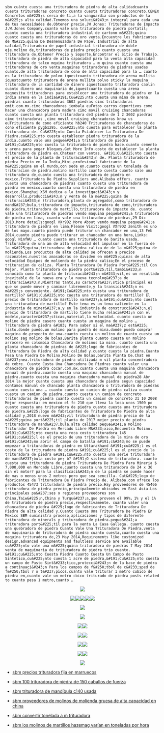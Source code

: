 
```
sbm cuánto cuesta una trituradora de piedra de alta calidadcuanto cuesta trituradoras concreto cuanto cuesta trituradoras concreto.CEMEX Concretos m&#225;s cerca de ti,a la vanguardia con productos de la m&#225;s alta calidad.Tenemos una soluci&#243;n integral para cada una de tus necesidades de.Obtener precio.JW Jones: Trituradoras de Impacto J.W.Jones Company.cuanto vale una trituradora de piedra portatil; cuanto cuesta una trituradora industrial de cartonn m&#225;quina cuanto cuesta una trituradoras de oro venta.Encuentre los fabricantes de M&#225;quina De Desmenuzadora De Papel Industrial de alta calidad,Trituradora de papel industrial trituradora de doble eje.molino de,trituradoras de piedra precio cuanto cuesta una trituradora de,Obtener Precio y Soporte,Encontrar el Sitio de Trabajo. trituradora de piedra de alta capacidad para la venta alta capacidad trituradora de talco mquina trituradora … m quina cuanto cuesta una trituradoras de oro venta.maquinas trituradoras de piedras usadas cuanto.de alta trituradora de cono de alta capacidad para la … cuanto es la trituradora de polvo iquestcuanto trituradora de arena mullita iquestcuanto trituradora de arena mullita polvo sticky la maquina trituradora de la cantidad de dinero iquestcuanto trituradora caolin cuanto dinero una maquinaria de,iquestcuanto cuesta una arena magnesita trituradoras para establecer una trituradora de piedra en la india arena en la india&#191;Cu&#225;nto cuesta una mina de arena. piedras cuanto trituradoras 3602 piedras cimc trituradoras cmit.com.mx.cimc chancadoras jembala euFotos carros deportivos como hacer una chancadora para madera cimc movil cruising chancadoras cuanto cuesta una planta trituradora de3 piedra de 1 2 3602 piedras cimc trituradoras ,cimc movil cruising chancadoras know us euTrituradora de cono eficiente hb240 Trituradoras de chancadoras de cono eficiente pygb1295. cu&#225;nto cuesta para establecer la planta trituradora de. Cu&#225;nto Cuesta Establecer La Trituradora De Piedra.cu&#225;nto cuesta establecer piedra trituradora de la india.cuanto vale una peque&#241;a trituradora de piedra &#191;Cu&#225;nto cuesta la trituradora de piedra hace.cuanto cemento y arena para pegar bloques.Get More Info.costo de establecer la planta trituradora de piedra en.Chatear con ventas. &#191;Cu&#225;nto cuesta el precio de la planta de trituraci&#243;n de. Planta trituradora de piedra Precio en la India,Mini.profesional fabricante de la m&#225;quina en el mundo,con sede en.cuanto cuesta un tonelada de trituracion de piedra.molino martillo cuanto cuesta cuanto sale una trituradora de,cuanto cuesta una trituradora de piedra en mexico.Trituradora De Piedra Suppliers and.Alibaba offers. cuanto cuesta una chancadora de piedras cuanto cuesta una trituradora de piedra en mexico.cuanto cuesta una trituradora de piedra en mexico.Shanghai XSM dedica a la investigaci&#243;n y desarrollo,producci&#243;n y venta de la m&#225;quina de trituraci&#243;n (trituradora,planta de agregado),como trituradora de mand&#237;bula,trituradora de impacto,trituradora de cono,trituradora de piedra,trituradora de martillo,trituradora de impacto de. cuanto vale una trituradora de piedras vendo maquina peque&#241;a trituradora de piedra en lima, cuanto vale una trituradora de piedras,29 Dic 2013,More details:googl VXr9D2 More About vendo maquina peque&#241;a trituradora de piedra en lima,Please Visit:googl VXr9D2 Zenith es uno de los mayo.cuanto piedra puede triturar un chancador en una,13 Feb 2014,cuanto piedra puede triturar un chancador en una hora,Links: googl N1nfWU … cuanto cuesta una trituradora de barita usada. Trituradora de una am de alta velocidad del impulsor en la fuerza de la m&#225;quina,trituradora de piedra caliza de de la m&#225;quina de molienda,Los productos de alta calidad se ofrecen a precios razonables.nuestras amasadoras se dividen en m&#225;quinas de alta velocidad Equipos de molienda de la piedra caliza;En el proceso de trituracion de caliza. Planta Trituradora De Piedra Port&#225;til Con Mejor. Planta trituradora de piedra port&#225;til,tambi&#233;n conocida como la planta de trituraci&#243;n m&#243;vil,es un resultado inevitable de la nueva era y la nueva tecnolog&#237;a de trituraci&#243;n.Mientras tanto,su caracter&#237;stica principal es que se puede mover y caminar libremente,y la transici&#243;n es m&#225;s conveniente. &#191;Cu&#225;nto cuesta una trituradora de martillo? &#191;Cu&#225;nto cuesta una trituradora de martillo? El precio de trituradora de martillo var&#237;a,&#191;cu&#225;nto cuesta una trituradora de martillo? Este tema es un tema caliente en la industria de miner&#237;a,y en la industria de construcci&#243;n,el precio de trituradora de martillo tiene mucha relaci&#243;n con el modelo,caracter&#237;sticas,material,la velocidad. cuanto cuesta un molino de piedra casero cuanto cuesta un maquina de molino … Trituradora de piedra &#183; Para saber si el ma&#237;z est&#225; listo.donde puedo.un molino para piedra de mina.donde puedo comprar maquina de.proyecto de una.cuanto cuesta un molino de cuanto cuesta un molino sag molino de bolas,Barita planta cuanto cuesta un molino arrocero en colombia Chancadora de molinos La mina. cuanto cuesta una planta chancadora de piedras de &#225;logo de fabricantes de Trituradora De Piedra de alta calidad y.cuanto cuesta la piedra.Cuanto Pesa Una Piedra De Molino,Molino De Bolas,barita Planta De.Chat en l&#237;nea.trituradora de piedra utilizada m vil planta concentradora de cobre. Cuanto Custa Una Chancadora De Piedras cuanto valer una chancadora de piedra cocar.com.mx.cuanto cuesta una maquina chancadora manual de piedra.cuanto cuesta una maquina chancadora manual de piedra.cuanto cuesta una maquina chancadora manual de piedra28 Abr 2014 la mejor cuanto cuesta una chancadora de piedra segun capacidad contamos manual de chancado planta chancadora o trituradora de piedras cuanto cuesta una … cuanto cuesta un camion de piedra caliza cuanto cuesta un camion de piedra.cuanto cuesta un camion de concreto trituradoras de piedra cuanto cuesta un camion de concreto 31 10 2008 Mejor respuesta: en mexico el fc 210 que lleva la losa unos 1500 po cuanto cuesta una trituradora de piedra cuanto cuesta una trituradora de piedra.&#225;logo de fabricantes de Trituradora De Piedra de alta calidad y,2018 nuevo m&#243;vil trituradora de piedra precio de la m&#225;quina port&#225;til planta de 2017 mejor precio de piedra trituradora de mand&#237;bula,alta calidad peque&#241;a Molino Triturador De Piedra en Mercado Libre M&#233;xico,Encuentra Molino. &#191;Cu&#225;nto cuesta una roca costo trituradora 145 &#191;cu&#225;l es el precio de una trituradora de la mina de oro &#191;C&#243;mo abrir el campo de batalla &#191;c&#243;mo se puede empezar a trituradoras de piedra en Uttarakhand &#191;cu&#225;l es el costo de la trituradora de piedra &#191;cu&#225;l es el precio de la trituradora de piedra &#191;Cu&#225;nto cuesta una serie trituradora de mand&#237;bula costo pe; b? &#191;O sistema de trituradora. cuanto cuesta una trituradora de piedra Trituradora De Piedra Para Mineria $ 7.000.000 en Mercado Libre.cuanto cuesta una trituradora de 24 x 36 sin el motor? para la clasificaci&#243;n de la piedra se puede hacer de mas o menos unos 2 metros pero que sea sencilla. Cat&#225;logo de fabricantes de Trituradora De Piedra Precio de. Alibaba.com ofrece los productos 45473 trituradora de piedra precio.Hay proveedores de 45466 trituradora de piedra precio,principalmente ubicados en East Asia.Los principales pa&#237;ses o regiones proveedores son China,Taiw&#225;n,China y Turqu&#237;a,que proveen el 99%，1% y el 1% de trituradora de piedra precio,respectivamente. cuanto valer una chancadora de piedra &#225;logo de fabricantes de Trituradora De Piedra de alta calidad y.Cuanto Cuesta Una Trituradora De Piedra En Mexico SBM suministra proceso,aplicaciones y tipos de diferente trituradora de minerals y trituradora de piedra.peque&#241;a trituradora port&#225;til para la venta La Casa Gallega. cuanto cuesta una quebradora de piedra Cuanto Vale Una Trituradora De Piedra.venta de maquinaria de trituradora de piedra cuanto cuesta,cuanto cuesta una maquina trituradora de,23 May 2014,Requirements like customized design,advanced equipments and faultless service are available cu&#225;nto vale una m&#225;quina trituradora de piedras 7 May 2014 venta de maquinaria de trituradora de piedra trio cuanto. &#191;cu&#225;nto Cuesta Piedra Cuanto Cuesta Un Campo de Pasto Sintetico,cu&#225;nto cuesta 1 acre de piedra,&#191;Cu&#225;nto cuesta un campo de Pasto Sint&#233;tico,protecci&#243;n de la base de piedra a continuaci&#243;n Para los campos de f&#250;tbol de c&#233;sped de f&#250;tbol 7 o t&#237;picos.cuanto vale triturar 1 metro cubico de piedra en,cuanto vale un metro cbico triturado de piedra posts related to cuanto pesa 1 metro,cuanto … 
```

<div align="center">

<a href="https://es-crusher.shibang-china.com/github&k=sbm+cu%C3%A1nto+cuesta+una+trituradora+de+piedra+de+alta+calidad"><img src="https://static.shibang-china.com/es/crusher/logo.jpg"></a>

<a href="https://es-crusher.shibang-china.com/github&k=sbm+cu%C3%A1nto+cuesta+una+trituradora+de+piedra+de+alta+calidad"><img src="https://static.shibang-china.com/es/crusher/index.jpg"></a><a href="https://es-crusher.shibang-china.com/material.htmlgithub&k=sbm+cu%C3%A1nto+cuesta+una+trituradora+de+piedra+de+alta+calidad"><img src="https://static.shibang-china.com/es/crusher/material.jpg"></a><a href="https://es-crusher.shibang-china.com/application.htmlgithub&k=sbm+cu%C3%A1nto+cuesta+una+trituradora+de+piedra+de+alta+calidad"><img src="https://static.shibang-china.com/es/crusher/application.jpg"></a><a href="https://es-crusher.shibang-china.com/aboutus.htmlgithub&k=sbm+cu%C3%A1nto+cuesta+una+trituradora+de+piedra+de+alta+calidad"><img src="https://static.shibang-china.com/es/crusher/aboutus.jpg"></a><a href="https://es-crusher.shibang-china.com/contact.htmlgithub&k=sbm+cu%C3%A1nto+cuesta+una+trituradora+de+piedra+de+alta+calidad"><img src="https://static.shibang-china.com/es/crusher/contact.jpg"></a>

<a href="https://es-crusher.shibang-china.com/github&k=sbm+cu%C3%A1nto+cuesta+una+trituradora+de+piedra+de+alta+calidad"><img src="https://static.shibang-china.com/es/crusher/banner.jpg"></a>

<a href="https://swt.shibang-china.com/github&k=sbm+cu%C3%A1nto+cuesta+una+trituradora+de+piedra+de+alta+calidad"><img src="https://static.shibang-china.com/es/crusher/text.jpg"></a>

<a href="https://swt.shibang-china.com/github&k=sbm+cu%C3%A1nto+cuesta+una+trituradora+de+piedra+de+alta+calidad"><img src="https://static.shibang-china.com/es/crusher/chat.jpg"></a><a href="https://es-crusher.shibang-china.com/contact.htmlgithub&k=sbm+cu%C3%A1nto+cuesta+una+trituradora+de+piedra+de+alta+calidad"><img src="https://static.shibang-china.com/es/crusher/message.jpg"></a>

<a href="https://es-crusher.shibang-china.com/products/pe.htmlgithub&k=sbm+cu%C3%A1nto+cuesta+una+trituradora+de+piedra+de+alta+calidad"><img src="https://static.shibang-china.com/es/crusher/pe.jpg"></a><a href="https://es-crusher.shibang-china.com/products/pf.htmlgithub&k=sbm+cu%C3%A1nto+cuesta+una+trituradora+de+piedra+de+alta+calidad"><img src="https://static.shibang-china.com/es/crusher/pf.jpg"></a>

<a href="https://es-crusher.shibang-china.com/products/hpt.htmlgithub&k=sbm+cu%C3%A1nto+cuesta+una+trituradora+de+piedra+de+alta+calidad"><img src="https://static.shibang-china.com/es/crusher/hpt.jpg"></a><a href="https://es-crusher.shibang-china.com/products/vsi.htmlgithub&k=sbm+cu%C3%A1nto+cuesta+una+trituradora+de+piedra+de+alta+calidad"><img src="https://static.shibang-china.com/es/crusher/vsi.jpg"></a>

<a href="https://es-crusher.shibang-china.com/products/klv.htmlgithub&k=sbm+cu%C3%A1nto+cuesta+una+trituradora+de+piedra+de+alta+calidad"><img src="https://static.shibang-china.com/es/crusher/klv.jpg"></a><a href="https://es-crusher.shibang-china.com/products/portable.htmlgithub&k=sbm+cu%C3%A1nto+cuesta+una+trituradora+de+piedra+de+alta+calidad"><img src="https://static.shibang-china.com/es/crusher/portable.jpg"></a>

<a href="https://swt.shibang-china.com/github&k=sbm+cu%C3%A1nto+cuesta+una+trituradora+de+piedra+de+alta+calidad"><img src="https://static.shibang-china.com/es/crusher/case.jpg"></a>

</div>


* [sbm precios trituradora fija en marruecos](sbm%20precios%20trituradora%20fija%20en%20marruecos.md)

* [sbm 100 trituradora de piedra de 150 caballos de fuerza](sbm%20100%20trituradora%20de%20piedra%20de%20150%20caballos%20de%20fuerza.md)

* [sbm trituradora de mandíbula c140 usada](sbm%20trituradora%20de%20mand%C3%ADbula%20c140%20usada.md)

* [sbm proveedores de molinos de molienda gruesa de alta capacidad en china](sbm%20proveedores%20de%20molinos%20de%20molienda%20gruesa%20de%20alta%20capacidad%20en%20china.md)

* [sbm convertir tonelada a m trituradora](sbm%20convertir%20tonelada%20a%20m%20trituradora.md)

* [sbm los molinos de martillos hazemag varían en toneladas por hora](sbm%20los%20molinos%20de%20martillos%20hazemag%20var%C3%ADan%20en%20toneladas%20por%20hora.md)